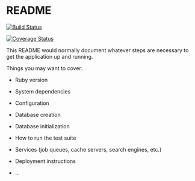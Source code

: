 # README
[![Build Status](https://travis-ci.com/ildarnarbek/TaskManager.svg?branch=develop)](https://travis-ci.com/ildarnarbek/TaskManager)

[![Coverage Status](https://coveralls.io/repos/github/ildarnarbek/TaskManager/badge.svg?branch=feature/coveralls-fix)](https://coveralls.io/github/ildarnarbek/TaskManager?branch=feature/coveralls-fix)

This README would normally document whatever steps are necessary to get the
application up and running.

Things you may want to cover:

* Ruby version

* System dependencies

* Configuration

* Database creation

* Database initialization

* How to run the test suite

* Services (job queues, cache servers, search engines, etc.)

* Deployment instructions

* ...
